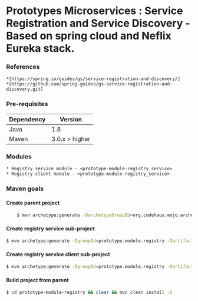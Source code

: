 
# Prototypes Microservices : Service Registration and Service Discovery - Based on spring cloud and Neflix Eureka stack.

### References
	*[https://spring.io/guides/gs/service-registration-and-discovery/]
	*[https://github.com/spring-guides/gs-service-registration-and-discovery.git]

### Pre-requisites
| Dependency | Version |
| ------ | ------ |
| Java | 1.8 |
| Maven | 3.0.x > higher |
	
### Modules
	* Registry service module - <prototype-module-registry_service>
	* Registry client module - <prototype-module-registry_service>
	
### Maven goals

#### Create parent project
```sh
	$ mvn archetype:generate -DarchetypeGroupId=org.codehaus.mojo.archetypes -DarchetypeArtifactId=pom-root -DarchetypeVersion=RELEASE -DgroupId=prototype.module.registry -DartifactId=prototype-module-registry -Dversion=0.0.0.1-SNAPSHOT -DinteractiveMode=false
```

#### Create registry service sub-project
```sh		
$ mvn archetype:generate -DgroupId=prototype.module.registry -DartifactId=prototype-module-registry_server -DarchetypeArtifactId=maven-archetype-quickstart -DinteractiveMode=false
```

#### Create registry service client sub-project
```sh	
$ mvn archetype:generate -DgroupId=prototype.module.registry -DartifactId=prototype-module-registry_client -DarchetypeArtifactId=maven-archetype-quickstart -DinteractiveMode=false
```

#### Build project from parent
```sh	
$ cd prototype-module-registry && clear && mvn clean install -U 
```